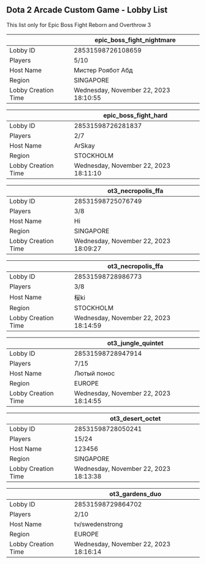 ## Dota 2 Arcade Custom Game - Lobby List

This list only for Epic Boss Fight Reborn and Overthrow 3

|  | epic_boss_fight_nightmare |
| ------ | ------ |
| Lobby ID | 28531598726108659 |
| Players | 5/10 |
| Host Name | Mистер Роябот Абд |
| Region | SINGAPORE |
| Lobby Creation Time | Wednesday, November 22, 2023 18:10:55 |


|  | epic_boss_fight_hard |
| ------ | ------ |
| Lobby ID | 28531598726281837 |
| Players | 2/7 |
| Host Name | ArSkay |
| Region | STOCKHOLM |
| Lobby Creation Time | Wednesday, November 22, 2023 18:11:10 |


|  | ot3_necropolis_ffa |
| ------ | ------ |
| Lobby ID | 28531598725076749 |
| Players | 3/8 |
| Host Name | Hi |
| Region | SINGAPORE |
| Lobby Creation Time | Wednesday, November 22, 2023 18:09:27 |


|  | ot3_necropolis_ffa |
| ------ | ------ |
| Lobby ID | 28531598728986773 |
| Players | 3/8 |
| Host Name | 桜ki |
| Region | STOCKHOLM |
| Lobby Creation Time | Wednesday, November 22, 2023 18:14:59 |


|  | ot3_jungle_quintet |
| ------ | ------ |
| Lobby ID | 28531598728947914 |
| Players | 7/15 |
| Host Name | Лютый понос |
| Region | EUROPE |
| Lobby Creation Time | Wednesday, November 22, 2023 18:14:55 |


|  | ot3_desert_octet |
| ------ | ------ |
| Lobby ID | 28531598728050241 |
| Players | 15/24 |
| Host Name | 123456 |
| Region | SINGAPORE |
| Lobby Creation Time | Wednesday, November 22, 2023 18:13:38 |


|  | ot3_gardens_duo |
| ------ | ------ |
| Lobby ID | 28531598729864702 |
| Players | 2/10 |
| Host Name | tv/swedenstrong |
| Region | EUROPE |
| Lobby Creation Time | Wednesday, November 22, 2023 18:16:14 |



